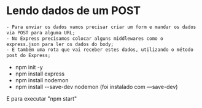 # Lendo dados de um POST

```txt
- Para enviar os dados vamos precisar criar um form e mandar os dados
via POST para alguma URL;
- No Express precisamos colocar alguns middlewares como o
express.json para ler os dados do body;
- E também uma rota que vai receber estes dados, utilizando o método
post do Express;
```

- npm init -y
- npm install express
- npm install nodemon
- npm install --save-dev nodemon (foi instalado com —save-dev)

E para executar "npm start"
